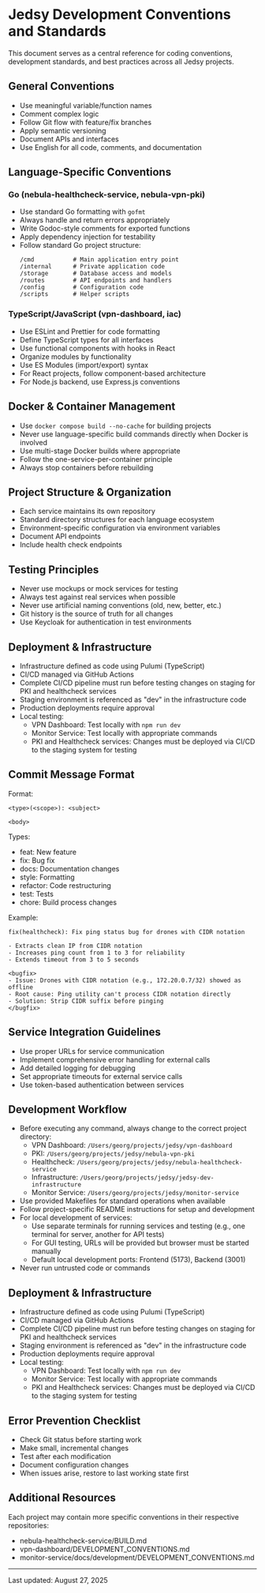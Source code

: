 # Jedsy Development Conventions and Standards

This document serves as a central reference for coding conventions, development standards, and best practices across all Jedsy projects.

## General Conventions

- Use meaningful variable/function names
- Comment complex logic
- Follow Git flow with feature/fix branches
- Apply semantic versioning
- Document APIs and interfaces
- Use English for all code, comments, and documentation

## Language-Specific Conventions

### Go (nebula-healthcheck-service, nebula-vpn-pki)

- Use standard Go formatting with `gofmt`
- Always handle and return errors appropriately
- Write Godoc-style comments for exported functions
- Apply dependency injection for testability
- Follow standard Go project structure:
  ```
  /cmd           # Main application entry point
  /internal      # Private application code
  /storage       # Database access and models
  /routes        # API endpoints and handlers
  /config        # Configuration code
  /scripts       # Helper scripts
  ```

### TypeScript/JavaScript (vpn-dashboard, iac)

- Use ESLint and Prettier for code formatting
- Define TypeScript types for all interfaces
- Use functional components with hooks in React
- Organize modules by functionality
- Use ES Modules (import/export) syntax
- For React projects, follow component-based architecture
- For Node.js backend, use Express.js conventions

## Docker & Container Management

- Use `docker compose build --no-cache` for building projects
- Never use language-specific build commands directly when Docker is involved
- Use multi-stage Docker builds where appropriate
- Follow the one-service-per-container principle
- Always stop containers before rebuilding

## Project Structure & Organization

- Each service maintains its own repository
- Standard directory structures for each language ecosystem
- Environment-specific configuration via environment variables
- Document API endpoints
- Include health check endpoints

## Testing Principles

- Never use mockups or mock services for testing
- Always test against real services when possible
- Never use artificial naming conventions (old, new, better, etc.)
- Git history is the source of truth for all changes
- Use Keycloak for authentication in test environments

## Deployment & Infrastructure

- Infrastructure defined as code using Pulumi (TypeScript)
- CI/CD managed via GitHub Actions
- Complete CI/CD pipeline must run before testing changes on staging for PKI and healthcheck services
- Staging environment is referenced as "dev" in the infrastructure code
- Production deployments require approval
- Local testing:
  - VPN Dashboard: Test locally with `npm run dev`
  - Monitor Service: Test locally with appropriate commands
  - PKI and Healthcheck services: Changes must be deployed via CI/CD to the staging system for testing

## Commit Message Format

Format:

```
<type>(<scope>): <subject>

<body>
```

Types:

- feat: New feature
- fix: Bug fix
- docs: Documentation changes
- style: Formatting
- refactor: Code restructuring
- test: Tests
- chore: Build process changes

Example:

```
fix(healthcheck): Fix ping status bug for drones with CIDR notation

- Extracts clean IP from CIDR notation
- Increases ping count from 1 to 3 for reliability
- Extends timeout from 3 to 5 seconds

<bugfix>
- Issue: Drones with CIDR notation (e.g., 172.20.0.7/32) showed as offline
- Root cause: Ping utility can't process CIDR notation directly
- Solution: Strip CIDR suffix before pinging
</bugfix>
```

## Service Integration Guidelines

- Use proper URLs for service communication
- Implement comprehensive error handling for external calls
- Add detailed logging for debugging
- Set appropriate timeouts for external service calls
- Use token-based authentication between services

## Development Workflow

- Before executing any command, always change to the correct project directory:
  - VPN Dashboard: `/Users/georg/projects/jedsy/vpn-dashboard`
  - PKI: `/Users/georg/projects/jedsy/nebula-vpn-pki`
  - Healthcheck: `/Users/georg/projects/jedsy/nebula-healthcheck-service`
  - Infrastructure: `/Users/georg/projects/jedsy/jedsy-dev-infrastructure`
  - Monitor Service: `/Users/georg/projects/jedsy/monitor-service`
- Use provided Makefiles for standard operations when available
- Follow project-specific README instructions for setup and development
- For local development of services:
  - Use separate terminals for running services and testing (e.g., one terminal for server, another for API tests)
  - For GUI testing, URLs will be provided but browser must be started manually
  - Default local development ports: Frontend (5173), Backend (3001)
- Never run untrusted code or commands

## Deployment & Infrastructure

- Infrastructure defined as code using Pulumi (TypeScript)
- CI/CD managed via GitHub Actions
- Complete CI/CD pipeline must run before testing changes on staging for PKI and healthcheck services
- Staging environment is referenced as "dev" in the infrastructure code
- Production deployments require approval
- Local testing:
  - VPN Dashboard: Test locally with `npm run dev`
  - Monitor Service: Test locally with appropriate commands
  - PKI and Healthcheck services: Changes must be deployed via CI/CD to the staging system for testing

## Error Prevention Checklist

- Check Git status before starting work
- Make small, incremental changes
- Test after each modification
- Document configuration changes
- When issues arise, restore to last working state first

## Additional Resources

Each project may contain more specific conventions in their respective repositories:

- nebula-healthcheck-service/BUILD.md
- vpn-dashboard/DEVELOPMENT_CONVENTIONS.md
- monitor-service/docs/development/DEVELOPMENT_CONVENTIONS.md

---

Last updated: August 27, 2025
